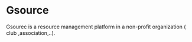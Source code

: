 # Gsource
Gsourec is a resource management platform in a non-profit organization ( club ,association,..).
